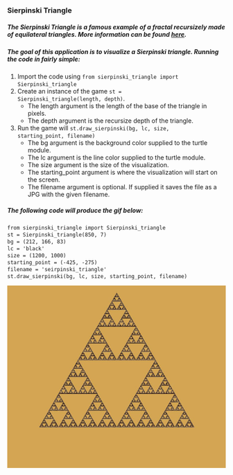 ### Sierpinski Triangle

##### The Sierpinski Triangle is a famous example of a fractal recursizely made of equilateral triangles. More information can be found [here](https://en.wikipedia.org/wiki/Sierpi%C5%84ski_triangle).

##### The goal of this application is to visualize a Sierpinski triangle. Running the code in fairly simple:
1) Import the code using <code>from sierpinski_triangle import Sierpinski_triangle</code>
2) Create an instance of the game <code>st = Sierpinski_triangle(length, depth)</code>. 
    - The length argument is the length of the base of the triangle in pixels.
    - The depth argument is the recursize depth of the triangle.
3) Run the game will <code>st.draw_sierpinski(bg, lc, size, starting_point, filename)</code>
    - The bg argument is the background color supplied to the turtle module.
    - The lc argument is the line color supplied to the turtle module.
    - The size argument is the size of the visualization.
    - The starting_point argument is where the visualization will start on the screen.
    - The filename argument is optional. If supplied it saves the file as a JPG with the given filename.

##### The following code will produce the gif below:

    from sierpinski_triangle import Sierpinski_triangle
    st = Sierpinski_triangle(850, 7)
    bg = (212, 166, 83)
    lc = 'black'
    size = (1200, 1000)
    starting_point = (-425, -275)
    filename = 'seirpinski_triangle'
    st.draw_sierpinski(bg, lc, size, starting_point, filename)

![Sierpinski triangle example visualization](./images/sierpinski_triangle.jpg)
